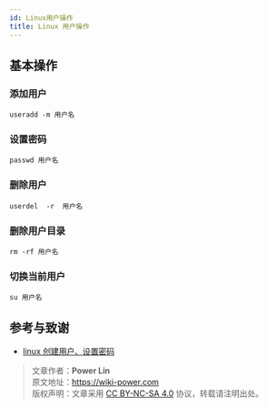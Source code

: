 ```yaml
---
id: Linux用户操作
title: Linux 用户操作
---
```


## 基本操作

### 添加用户

```shell
useradd -m 用户名
```

### 设置密码  

```shell
passwd 用户名
```

### 删除用户

```shell
userdel  -r  用户名
```

### 删除用户目录

```shell
rm -rf 用户名
```

### 切换当前用户

```shell
su 用户名
```

## 参考与致谢

- [linux 创建用户、设置密码](https://blog.csdn.net/li_101357/article/details/69367457)



> 文章作者：**Power Lin**  
> 原文地址：<https://wiki-power.com>  
> 版权声明：文章采用 [CC BY-NC-SA 4.0](https://creativecommons.org/licenses/by/4.0/deed.zh) 协议，转载请注明出处。
